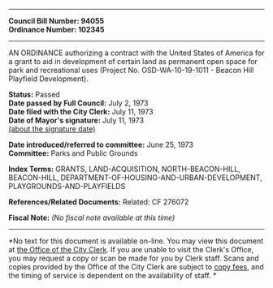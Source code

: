 * * * * *  
  
**Council Bill Number: [](#h0)[](#h2)94055**   
**Ordinance Number: 102345**  
  
* * * * *  
  
AN ORDINANCE authorizing a contract with the United States of America for a grant to aid in development of certain land as permanent open space for park and recreational uses (Project No. OSD-WA-10-19-1011 - Beacon Hill Playfield Development).  
  
**Status:** Passed   
**Date passed by Full Council:** July 2, 1973   
**Date filed with the City Clerk:** July 11, 1973   
**Date of Mayor's signature:** July 11, 1973   
[(about the signature date)](/~public/approvaldate.htm)   
  
  
**Date introduced/referred to committee:** June 25, 1973   
**Committee:** Parks and Public Grounds   
  
**Index Terms:** GRANTS, LAND-ACQUISITION, NORTH-BEACON-HILL, BEACON-HILL, DEPARTMENT-OF-HOUSING-AND-URBAN-DEVELOPMENT, PLAYGROUNDS-AND-PLAYFIELDS  
  
**References/Related Documents:** Related: CF 276072  
  
**Fiscal Note:** *(No fiscal note available at this time)*  
  
* * * * *  
  
*No text for this document is available on-line. You may view this document at [the Office of the City Clerk](http://www.seattle.gov/leg/clerk/contactUs.htm). If you are unable to visit the Clerk's Office, you may request a copy or scan be made for you by Clerk staff. Scans and copies provided by the Office of the City Clerk are subject to [copy fees](http://clerk.seattle.gov/~public/clerkfees.htm), and the timing of service is dependent on the availability of staff. *  
  
  
